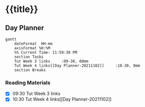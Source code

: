 # {{title}}

## Day Planner
```mermaid
gantt
    dateFormat  HH-mm
    axisFormat %H:%M
    %% Current Time: 11:59:30 PM
    section Tasks
    Tut Week 3 links     :09-30, 60mm
    Tut Week 4 links[[Day Planner-20211102]]     :10-30, 0mm
    section Breaks

```

### Reading Materials
- [x] 09:30 Tut Week 3 links
- [x] 10:30 Tut Week 4 links[[Day Planner-20211102]]